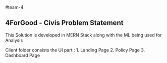 #team-4


4ForGood - Civis Problem Statement
---------------------------------
This Solution is developed in MERN Stack along with the ML being used for Analysis

Client folder consists the UI part :
    1. Landing Page
    2. Policy Page
    3. Dashboard Page
  
